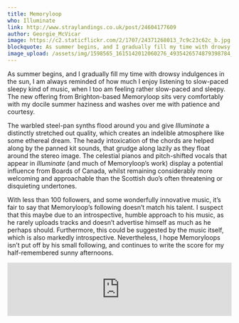 ```yaml
---
title: Memoryloop
who: Illuminate
link: http://www.straylandings.co.uk/post/24604177609
author: Georgie_McVicar
image: https://c2.staticflickr.com/2/1707/24371268013_7c9c23c62c_b.jpg
blockquote: As summer begins, and I gradually fill my time with drowsy indulgences in the sun, I am always reminded of how much I enjoy listening to slow-paced sleepy kind of music, when I too am feeling rather slow-paced and sleepy. The new offering from Brighton-based Memoryloop sits very comfortably with my docile summer haziness and washes over me with patience and courtesy.
image_upload: /assets/img/1598565_1615142012060276_4935426574879398784_o (1).jpg
---
```


As summer begins, and I gradually fill my time with drowsy indulgences in the sun, I am always reminded of how much I enjoy listening to slow-paced sleepy kind of music, when I too am feeling rather slow-paced and sleepy. The new offering from Brighton-based Memoryloop sits very comfortably with my docile summer haziness and washes over me with patience and courtesy.

The warbled steel-pan synths flood around you and give _Illuminate_ a distinctly stretched out quality, which creates an indelible atmosphere like some ethereal dream. The heady intoxication of the chords are helped along by the panned kit sounds, that grudge along lazily as they float around the stereo image. The celestial pianos and pitch-shifted vocals that appear in _Illuminate_ (and much of Memoryloop’s work) display a potential influence from Boards of Canada, whilst remaining considerably more welcoming and approachable than the Scottish duo’s often threatening or disquieting undertones. 

With less than 100 followers, and some wonderfully innovative music, it’s fair to say that Memoryloop’s following doesn’t match his talent. I suspect that this maybe due to an introspective, humble approach to his music, as he rarely uploads tracks and doesn’t advertise himself as much as he perhaps should. Furthermore, this could be suggested by the music itself, which is also markedly introspective. Nevertheless, I hope Memoryloops isn’t put off by his small following, and continues to write the score for my half-remembered sunny afternoons.

<iframe style="border: 0; width: 100%; height: 120px;" src="https://bandcamp.com/EmbeddedPlayer/album=196515556/size=large/bgcol=ffffff/linkcol=333333/tracklist=false/artwork=small/transparent=true/" seamless><a href="http://memoryloop.bandcamp.com/album/illuminate">Illuminate by memoryloop</a></iframe>